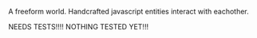 A freeform world. Handcrafted javascript entities interact with eachother.

NEEDS TESTS!!!! NOTHING TESTED YET!!!